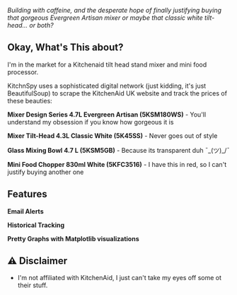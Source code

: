 *Building  with caffeine, and the desperate hope of finally justifying buying that gorgeous Evergreen Artisan mixer or maybe that classic white tilt-head... or both?*

## Okay, What's This about?

 I'm in the market for a Kitchenaid tilt head stand mixer and mini food processor.

KitchnSpy uses a sophisticated digital network (just kidding, it's just BeautifulSoup) to scrape the KitchenAid UK website and track the prices of these beauties:

**Mixer Design Series 4.7L Evergreen Artisan (5KSM180WS)** - You'll understand my obsession if you know how gorgeous it is

**Mixer Tilt-Head 4.3L Classic White (5K45SS)** - Never goes out of style

**Glass Mixing Bowl 4.7 L (5KSM5GB)** - Because its transparent duh ¯\_(ツ)_/¯

**Mini Food Chopper 830ml White (5KFC3516)** - I have this in red, so I can't justify buying another one


## Features 

**Email Alerts**

**Historical Tracking**

**Pretty Graphs with Matplotlib visualizations**


## ⚠️ Disclaimer

* I'm not affiliated with KitchenAid, I just can't take my eyes off some ot their stuff.




